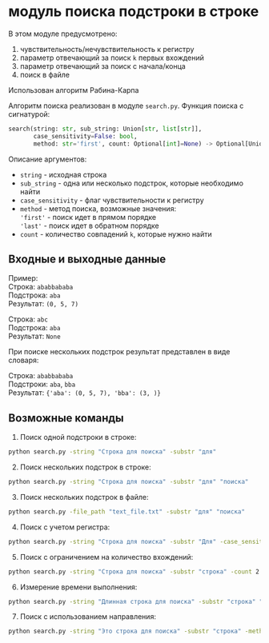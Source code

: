 # модуль поиска подстроки в строке

В этом модуле предусмотрено:
1) чувствительность/нечувствительность к регистру
2) параметр отвечающий за поиск `k` первых вхождений
3) параметр отвечающий за поиск с начала/конца
4) поиск в файле

Использован алгоритм Рабина-Карпа

Алгоритм поиска реализован в модуле `search.py`.
Функция поиска с сигнатурой:

```python
search(string: str, sub_string: Union[str, list[str]],
	   case_sensitivity=False: bool,
	   method: str='first', count: Optional[int]=None) -> Optional[Union[tuple[int, ...], dict[str, tuple[int, ...]]]]
```

Описание аргументов:

- ```string```           - исходная строка
- ```sub_string```       - одна или несколько подстрок, которые необходимо найти
- ```case_sensitivity``` - флаг чувствительности к регистру
- ```method```           - метод поиска, возможные значения:<br>
						   ```'first'``` - поиск идет в прямом порядке<br>
						   ```'last'``` - поиск идет в обратном порядке<br>
- ```count```            - количество совпадений `k`, которые нужно найти


## Входные и выходные данные

Пример: <br>
Строка: ```ababbababa```<br>
Подстрока: ```aba```<br>
Результат: ```(0, 5, 7)```<br>

Строка: ```abc```<br>
Подстрока: ```aba```<br>
Результат: ```None```<br>

При поиске нескольких подстрок результат представлен в виде словаря:

Строка: ```ababbababa```<br>
Подстроки: ```aba```, ```bba```<br>
Результат: ```{'aba': (0, 5, 7), 'bba': (3, )}```<br>

## Возможные команды

1. Поиск одной подстроки в строке:

```bash
python search.py -string "Строка для поиска" -substr "для"
```

2. Поиск нескольких подстрок в строке:

```bash
python search.py -string "Строка для поиска" -substr "для" "поиска"
```

3. Поиск нескольких подстрок в файле:

```bash
python search.py -file_path "text_file.txt" -substr "для" "поиска"
```

4. Поиск с учетом регистра:

```bash
python search.py -string "Строка для поиска" -substr "Для" -case_sensitivity True
```

5. Поиск с ограничением на количество вхождений:

```bash
python search.py -string "Строка для поиска" -substr "строка" -count 2
```

6. Измерение времени выполнения:

```bash
python search.py -string "Длинная строка для поиска" -substr "строка" "поиска" -case_sensitivity True
```

7. Поиск с использованием направления:

```bash
python search.py -string "Это строка для поиска" -substr "строка" -method "last"
```